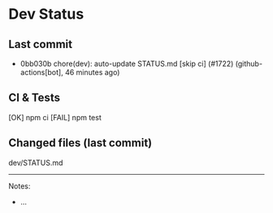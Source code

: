 # Dev Status

## Last commit
- 0bb030b chore(dev): auto-update STATUS.md [skip ci] (#1722) (github-actions[bot], 46 minutes ago)
## CI & Tests
[OK] npm ci
[FAIL] npm test

## Changed files (last commit)
dev/STATUS.md

---
Notes:
- ...
